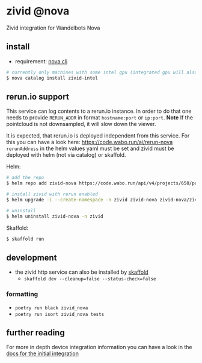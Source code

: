 # zivid @nova

Zivid integration for Wandelbots Nova

## install

* requirement: [nova cli](https://github.com/wandelbotsgmbh/wabocli)

```bash
# currently only machines with some intel gpu (integrated gpu will also work) are supported
$ nova catalog install zivid-intel
```

## rerun.io support

This service can log contents to a rerun.io instance. In order to do that one needs to provide `RERUN_ADDR` in format `hostname:port` or `ip:port`.
**Note** If the pointcloud is not downsampled, it will slow down the viewer.

It is expected, that rerun.io is deployed independent from this service. For this you can have a look here: https://code.wabo.run/ai/rerun-nova
`rerunAddress` in the helm values yaml must be set and zivid must be deployed with helm (not via catalog) or skaffold.

Helm:
```bash
# add the repo
$ helm repo add zivid-nova https://code.wabo.run/api/v4/projects/650/packages/helm/release

# install zivid with rerun enabled
$ helm upgrade -i --create-namespace -n zivid zivid-nova zivid-nova/zivid-nova --set rerunAddress=rerun.rerun.svc.cluster.local:9876

# uninstall
$ helm uninstall zivid-nova -n zivid
```

Skaffold:
```bash
$ skaffold run
```

## development

* the zivid http service can also be installed by [skaffold](https://skaffold.dev/)
    * `skaffold dev --cleanup=false --status-check=false`

### formatting

* `poetry run black zivid_nova`
* `poetry run isort zivid_nova tests`

## further reading

For more in depth device integration information you can have a look in the [docs for the initial integration](docs/oldreadme.md)
